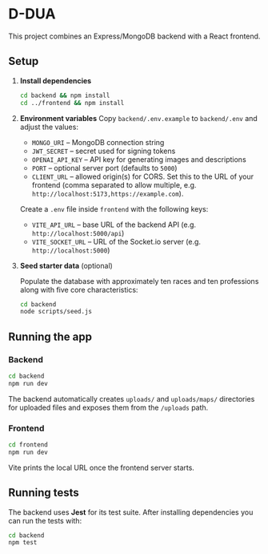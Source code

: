 # D-DUA

This project combines an Express/MongoDB backend with a React frontend.

## Setup

1. **Install dependencies**
   ```bash
   cd backend && npm install
   cd ../frontend && npm install
   ```

2. **Environment variables**
   Copy `backend/.env.example` to `backend/.env` and adjust the values:
   - `MONGO_URI` – MongoDB connection string
   - `JWT_SECRET` – secret used for signing tokens
   - `OPENAI_API_KEY` – API key for generating images and descriptions
   - `PORT` – optional server port (defaults to `5000`)
   - `CLIENT_URL` – allowed origin(s) for CORS. Set this to the URL of your frontend (comma separated to allow multiple, e.g. `http://localhost:5173,https://example.com`).

   Create a `.env` file inside `frontend` with the following keys:
   - `VITE_API_URL` – base URL of the backend API (e.g. `http://localhost:5000/api`)
   - `VITE_SOCKET_URL` – URL of the Socket.io server (e.g. `http://localhost:5000`)

3. **Seed starter data** (optional)

   Populate the database with approximately ten races and ten professions
   along with five core characteristics:

   ```bash
   cd backend
   node scripts/seed.js
   ```

## Running the app

### Backend

```bash
cd backend
npm run dev
```

The backend automatically creates `uploads/` and `uploads/maps/` directories for uploaded files and exposes them from the `/uploads` path.

### Frontend

```bash
cd frontend
npm run dev
```

Vite prints the local URL once the frontend server starts.

## Running tests

The backend uses **Jest** for its test suite. After installing dependencies you
can run the tests with:

```bash
cd backend
npm test
```
